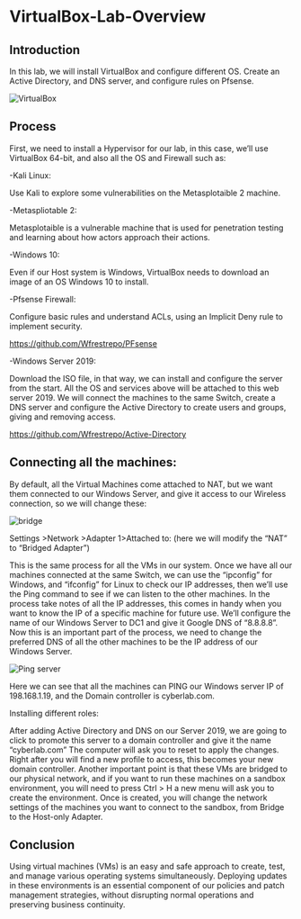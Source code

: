 # VirtualBox-Lab-Overview

## Introduction

In this lab, we will install VirtualBox and configure different OS. Create an Active Directory, and DNS server, and configure rules on Pfsense.

![VirtualBox](https://github.com/Wfrestrepo/VirtualBox-Lab-Overview/assets/108705302/97a25f6d-ad0a-482f-8eeb-fde84d6404a0)


## Process

First, we need to install a Hypervisor for our lab, in this case, we’ll use VirtualBox 64-bit, and also all the OS and Firewall such as: 

-Kali Linux: 

Use Kali to explore some vulnerabilities on the Metasplotaible 2 machine. 

-Metaspliotable 2: 

Metasplotaible is a vulnerable machine that is used for penetration testing and learning about how actors approach their actions. 

-Windows 10: 

Even if our Host system is Windows, VirtualBox needs to download an image of an OS Windows 10 to install. 

-Pfsense Firewall: 

Configure basic rules and understand ACLs, using an Implicit Deny rule to implement security. 

https://github.com/Wfrestrepo/PFsense

-Windows Server 2019: 

Download the ISO file, in that way, we can install and configure the server from the start. All the OS and services above will be attached to this web server 2019. We will connect the machines to the same Switch, create a DNS server and configure the Active Directory to create users and groups, giving and removing access.

https://github.com/Wfrestrepo/Active-Directory

## Connecting all the machines: 

By default, all the Virtual Machines come attached to NAT, but we want them connected to our Windows Server, and give it access to our Wireless connection, so we will change these: 

![bridge](https://github.com/Wfrestrepo/VirtualBox-Lab-Overview/assets/108705302/dd8bafe6-0069-40bb-adfc-6b9401a4703f)


 Settings >Network  >Adapter 1>Attached to: (here we will modify the “NAT” to “Bridged Adapter”) 

This is the same process for all the VMs in our system. Once we have all our machines connected at the same Switch, we can use the  “ipconfig” for Windows, and “ifconfig” for Linux to check our IP addresses, then we’ll use the Ping command to see if we can listen to the other machines. In the process take notes of all the IP addresses, this comes in handy when you want to know the IP of a specific machine for future use. 
We’ll configure the name of our Windows Server to DC1 and give it Google DNS of “8.8.8.8”. 
Now this is an important part of the process, we need to change the preferred DNS of all the other machines to be the IP address of our Windows Server.  

![Ping server](https://github.com/Wfrestrepo/VirtualBox-Lab-Overview/assets/108705302/7384efa0-9419-4495-93a6-c7d67a501ec8)

Here we can see that all the machines can PING our Windows server IP of 198.168.1.19, and the Domain controller is cyberlab.com.

Installing different roles: 

After adding Active Directory and DNS on our Server 2019, we are going to click to promote this server to a domain controller and give it the name “cyberlab.com” The computer will ask you to reset to apply the changes. Right after you will find a new profile to access, this becomes your new domain controller. 
Another important point is that these VMs are bridged to our physical network, and if you want to run these machines on a sandbox environment, you will need to press Ctrl > H a new menu will ask you to create the environment. Once is created, you will change the network settings of the machines you want to connect to the sandbox, from Bridge to the Host-only Adapter. 

## Conclusion

Using virtual machines (VMs) is an easy and safe approach to create, test, and manage various operating systems simultaneously. Deploying updates in these environments is an essential component of our policies and patch management strategies, without disrupting normal operations and preserving business continuity.

